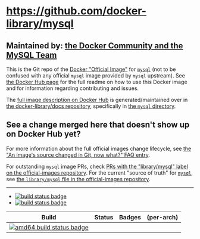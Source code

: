 # https://github.com/docker-library/mysql

## Maintained by: [the Docker Community and the MySQL Team](https://github.com/docker-library/mysql)

This is the Git repo of the [Docker "Official Image"](https://github.com/docker-library/official-images#what-are-official-images) for [`mysql`](https://hub.docker.com/_/mysql/) (not to be confused with any official `mysql` image provided by `mysql` upstream). See [the Docker Hub page](https://hub.docker.com/_/mysql/) for the full readme on how to use this Docker image and for information regarding contributing and issues.

The [full image description on Docker Hub](https://hub.docker.com/_/mysql/) is generated/maintained over in [the docker-library/docs repository](https://github.com/docker-library/docs), specifically in [the `mysql` directory](https://github.com/docker-library/docs/tree/master/mysql).

## See a change merged here that doesn't show up on Docker Hub yet?

For more information about the full official images change lifecycle, see [the "An image's source changed in Git, now what?" FAQ entry](https://github.com/docker-library/faq#an-images-source-changed-in-git-now-what).

For outstanding `mysql` image PRs, check [PRs with the "library/mysql" label on the official-images repository](https://github.com/docker-library/official-images/labels/library%2Fmysql). For the current "source of truth" for [`mysql`](https://hub.docker.com/_/mysql/), see [the `library/mysql` file in the official-images repository](https://github.com/docker-library/official-images/blob/master/library/mysql).

---

-	[![build status badge](https://img.shields.io/travis/docker-library/mysql/master.svg?label=Travis%20CI)](https://travis-ci.org/docker-library/mysql/branches)
-	[![build status badge](https://img.shields.io/jenkins/s/https/doi-janky.infosiftr.net/job/update.sh/job/mysql.svg?label=Automated%20update.sh)](https://doi-janky.infosiftr.net/job/update.sh/job/mysql)

| Build | Status | Badges | (per-arch) |
|:-:|:-:|:-:|:-:|
| [![amd64 build status badge](https://img.shields.io/jenkins/s/https/doi-janky.infosiftr.net/job/multiarch/job/amd64/job/mysql.svg?label=amd64)](https://doi-janky.infosiftr.net/job/multiarch/job/amd64/job/mysql) |

<!-- THIS FILE IS GENERATED BY https://github.com/docker-library/docs/blob/master/generate-repo-stub-readme.sh -->
